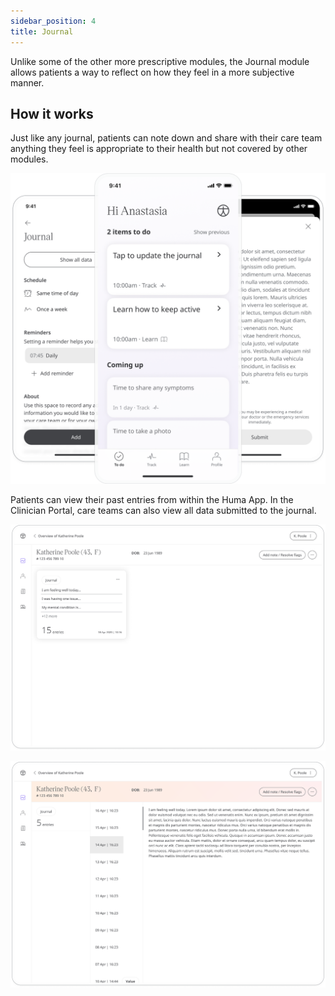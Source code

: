 ```yaml
---
sidebar_position: 4
title: Journal
---
```


Unlike some of the other more prescriptive modules, the Journal module allows patients a way to reflect on how they feel in a more subjective manner.

## How it works

Just like any journal, patients can note down and share with their care team anything they feel is appropriate to their health but not covered by other modules.

![Adding to the journal](./assets/journal.png)

Patients can view their past entries from within the Huma App. In the Clinician Portal, care teams can also view all data submitted to the journal.

![Journal in Clinician Portal](./assets/cp-patient-summary-journal.png)

![Journal in Clinician Portal](./assets/cp-module-details-journal.png)

